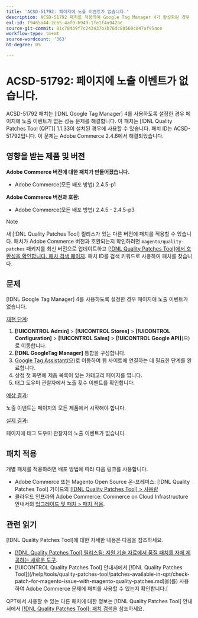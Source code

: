 ```yaml
---
title: 'ACSD-51792: 페이지에 노출 이벤트가 없습니다.'
description: ACSD-51792 패치를 적용하여 Google Tag Manager 4가 활성화된 경우 페이지에 노출 이벤트가 없는 Adobe Commerce 성능 문제를 해결합니다.
exl-id: f9465a44-2c65-4af0-b949-1fe1f4a942ae
source-git-commit: 81c78439f7c243437b7b76dc80560c847af95ace
workflow-type: tm+mt
source-wordcount: '363'
ht-degree: 0%

---
```


# ACSD-51792: 페이지에 노출 이벤트가 없습니다.

ACSD-51792 패치는 [!DNL Google Tag Manager] 4를 사용하도록 설정한 경우 페이지에 노출 이벤트가 없는 성능 문제를 해결합니다. 이 패치는 [!DNL Quality Patches Tool (QPT)] 1.1.33이 설치된 경우에 사용할 수 있습니다. 패치 ID는 ACSD-51792입니다. 이 문제는 Adobe Commerce 2.4.6에서 해결되었습니다.

## 영향을 받는 제품 및 버전

**Adobe Commerce 버전에 대한 패치가 만들어졌습니다.**

* Adobe Commerce(모든 배포 방법) 2.4.5-p1

**Adobe Commerce 버전과 호환:**

* Adobe Commerce(모든 배포 방법) 2.4.5 - 2.4.5-p3

>[!NOTE]
>
>새 [!DNL Quality Patches Tool] 릴리스가 있는 다른 버전에 패치를 적용할 수 있습니다. 패치가 Adobe Commerce 버전과 호환되는지 확인하려면 `magento/quality-patches` 패키지를 최신 버전으로 업데이트하고 [[!DNL Quality Patches Tool]에서 호환성을 확인합니다. 패치 검색 페이지](https://experienceleague.adobe.com/tools/commerce-quality-patches/index.html). 패치 ID를 검색 키워드로 사용하여 패치를 찾습니다.

## 문제

[!DNL Google Tag Manager] 4를 사용하도록 설정한 경우 페이지에 노출 이벤트가 없습니다.

<u>재현 단계</u>:

1. **[!UICONTROL Admin]** > **[!UICONTROL Stores]** > **[!UICONTROL Configuration]** > **[!UICONTROL Sales]** > **[!UICONTROL Google API]**(으)로 이동합니다.
1. **[!DNL GoogleTag Manager]** 통합을 구성합니다.
1. [Google Tag Assistant](https://tagassistant.google.com/)(으)로 이동하여 웹 사이트에 연결하는 데 필요한 단계를 완료합니다.
1. 상점 첫 화면에 제품 목록이 있는 카테고리 페이지를 엽니다.
1. 태그 도우미 관찰자에서 노출 횟수 이벤트를 확인합니다.

<u>예상 결과</u>:

노출 이벤트는 페이지의 모든 제품에서 시작해야 합니다.

<u>실제 결과</u>:

페이지에 태그 도우미 관찰자의 노출 이벤트가 없습니다.

## 패치 적용

개별 패치를 적용하려면 배포 방법에 따라 다음 링크를 사용합니다.

* Adobe Commerce 또는 Magento Open Source 온-프레미스: [!DNL Quality Patches Tool] 가이드의 [[!DNL Quality Patches Tool] > 사용량](/help/tools/quality-patches-tool/usage.md)
* 클라우드 인프라의 Adobe Commerce: Commerce on Cloud Infrastructure 안내서의 [업그레이드 및 패치 > 패치 적용](https://experienceleague.adobe.com/docs/commerce-cloud-service/user-guide/develop/upgrade/apply-patches.html).

## 관련 읽기

[!DNL Quality Patches Tool]에 대한 자세한 내용은 다음을 참조하세요.

* [[!DNL Quality Patches Tool] 릴리스됨: 지원 기술 자료에서 품질 패치를 자체 제공하는 새로운 도구](https://experienceleague.adobe.com/en/docs/commerce-knowledge-base/kb/announcements/commerce-announcements/magento-quality-patches-released-new-tool-to-self-serve-quality-patches).
* [!UICONTROL Quality Patches Tool] 안내서에서  [!DNL Quality Patches Tool]](/help/tools/quality-patches-tool/patches-available-in-qpt/check-patch-for-magento-issue-with-magento-quality-patches.md)을(를) 사용하여 Adobe Commerce 문제에 패치를 사용할 수 있는지 확인합니다.[


QPT에서 사용할 수 있는 다른 패치에 대한 정보는 [!DNL Quality Patches Tool] 안내서에서 [[!DNL Quality Patches Tool]: 패치 검색](https://experienceleague.adobe.com/tools/commerce-quality-patches/index.html)을 참조하세요.
